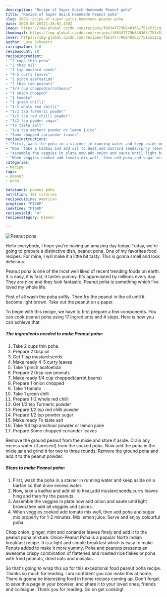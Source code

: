 ```yaml
---
description: "Recipe of Super Quick Homemade Peanut poha"
title: "Recipe of Super Quick Homemade Peanut poha"
slug: 2882-recipe-of-super-quick-homemade-peanut-poha
date: 2020-06-20T21:28:01.459Z
image: https://img-global.cpcdn.com/recipes/f66347779b840365/751x532cq70/peanut-poha-recipe-main-photo.jpg
thumbnail: https://img-global.cpcdn.com/recipes/f66347779b840365/751x532cq70/peanut-poha-recipe-main-photo.jpg
cover: https://img-global.cpcdn.com/recipes/f66347779b840365/751x532cq70/peanut-poha-recipe-main-photo.jpg
author: Lora Schwartz
ratingvalue: 3.6
reviewcount: 10
recipeingredient:
- "2 cups thin poha"
- "2 tbsp oil"
- "1 tsp mustard seeds"
- "4-5 curry leaves"
- "1 pinch asafoetida"
- "2 tbsp raw peanuts"
- "1/4 cup choppedcarrotbeans"
- "1 onion chopped"
- "1 tomato"
- "1 green chilli"
- "1-2 whole red chilli"
- "1/2 tsp Turmeric powder"
- "1/2 tsp red chilli powder"
- "1/2 tsp powder sugar"
- "To taste salt"
- "1/4 tsp amchoor powder or lemon juice"
- "Some chopped coriander leaves"
recipeinstructions:
- "First, wash the poha in a stainer in running water and keep aside on a bartan so that drain excess water."
- "Now, take a kadhai and add oil to heat,add mustard seeds,curry leaves hing and then fry the peanuts."
- "Assemble the veggies in plate.now add onion and saute until light brown.then add all veggies and spices."
- "When veggies cooked add tomato mix well, then add poha and sugar mix properly for 1-2 minutes. Mix lemon juice. Serve and enjoy colourful poha."
categories:
- Recipe
tags:
- peanut
- poha

katakunci: peanut poha 
nutrition: 181 calories
recipecuisine: American
preptime: "PT26M"
cooktime: "PT60M"
recipeyield: "4"
recipecategory: Dinner

---
```



![Peanut poha](https://img-global.cpcdn.com/recipes/f66347779b840365/751x532cq70/peanut-poha-recipe-main-photo.jpg)

Hello everybody, I hope you're having an amazing day today. Today, we're going to prepare a distinctive dish, peanut poha. One of my favorites food recipes. For mine, I will make it a little bit tasty. This is gonna smell and look delicious.

Peanut poha is one of the most well liked of recent trending foods on earth. It is easy, it is fast, it tastes yummy. It's appreciated by millions every day. They are nice and they look fantastic. Peanut poha is something which I've loved my whole life.

First of all wash the poha softly. Then fry the peanut in the oil until it become light brown. Take out the peanut on a paper.


To begin with this recipe, we have to first prepare a few components. You can cook peanut poha using 17 ingredients and 4 steps. Here is how you can achieve that.

<!--inarticleads1-->

##### The ingredients needed to make Peanut poha:

1. Take 2 cups thin poha
1. Prepare 2 tbsp oil
1. Get 1 tsp mustard seeds
1. Make ready 4-5 curry leaves
1. Take 1 pinch asafoetida
1. Prepare 2 tbsp raw peanuts
1. Make ready 1/4 cup chopped(carrot,beans)
1. Prepare 1 onion chopped
1. Take 1 tomato
1. Take 1 green chilli
1. Prepare 1-2 whole red chilli
1. Get 1/2 tsp Turmeric powder
1. Prepare 1/2 tsp red chilli powder
1. Prepare 1/2 tsp powder sugar
1. Make ready To taste salt
1. Take 1/4 tsp amchoor powder or lemon juice
1. Prepare Some chopped coriander leaves


Remove the ground peanut from the mixie and store it aside. Drain any excess water (if present) from the soaked poha. Now add the poha in the mixie jar and grind it for two to three rounds. Remove the ground poha and add it to the peanut powder. 

<!--inarticleads2-->

##### Steps to make Peanut poha:

1. First, wash the poha in a stainer in running water and keep aside on a bartan so that drain excess water.
1. Now, take a kadhai and add oil to heat,add mustard seeds,curry leaves hing and then fry the peanuts.
1. Assemble the veggies in plate.now add onion and saute until light brown.then add all veggies and spices.
1. When veggies cooked add tomato mix well, then add poha and sugar mix properly for 1-2 minutes. Mix lemon juice. Serve and enjoy colourful poha.


Chop onion, ginger, mint and coriander leaves finely and add it to the peanut poha mixture. Onion-Peanut Poha is a popular North Indian breakfast recipe. It is a light and simple breakfast which is easy to make. Penuts added to make it more yummy. Poha and peanuts presents an awesome crispy combination of flattened and roasted rice flakes or poha with fried peanuts, dried nuts and masalas. 

So that's going to wrap this up for this exceptional food peanut poha recipe. Thanks so much for reading. I am confident you can make this at home. There is gonna be interesting food in home recipes coming up. Don't forget to save this page in your browser, and share it to your loved ones, friends and colleague. Thank you for reading. Go on get cooking!
